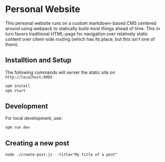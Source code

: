 # Personal Website

This personal website runs on a custom markdown-based CMS centered around using webpack to statically build most things ahead of time.  This in turn favors traditional HTML-page for navigation over relatively static content over client-side routing (which has its place, but this isn't one of them).

## Installtion and Setup

The following commands will server the static site on `http://localhost:8085`

```javascript
npm install
npm start
```

## Development

For local development, use:
```javascript
npm run dev
```

## Creating a new post

```
node ./create-post.js --title="My title of a post"

```
